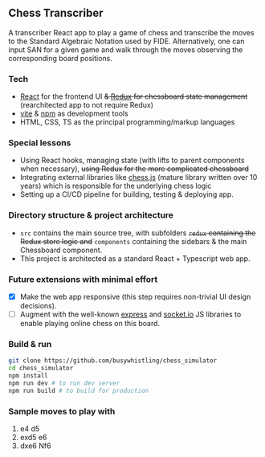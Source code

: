 ## Chess Transcriber

A transcriber React app to play a game of chess and transcribe the moves to the Standard Algebraic Notation used by FIDE. Alternatively, one can input SAN for a given game and walk through the moves observing the corresponding board positions.

### Tech

-   [React](https://reactjs.org/) for the frontend UI ~~& [Redux](https://redux.js.org/) for chessboard state management~~ (rearchitected app to not require Redux)
-   [vite](https://vitejs.dev/) & [npm](https://www.npmjs.com/) as development tools
-   HTML, CSS, TS as the principal programming/markup languages

### Special lessons

-   Using React hooks, managing state (with lifts to parent components when necessary), ~~using Redux for the more complicated chessboard~~
-   Integrating external libraries like [chess.js](https://github.com/jhlywa/chess.js) (mature library written over 10 years) which is responsible for the underlying chess logic
-   Setting up a CI/CD pipeline for building, testing & deploying app.

### Directory structure & project architecture

-   `src` contains the main source tree, with subfolders ~~`redux` containing the Redux store logic and~~ `components` containing the sidebars & the main Chessboard component.
-   This project is architected as a standard React + Typescript web app.

### Future extensions with minimal effort

-   [x] Make the web app responsive (this step requires non-trivial UI design decisions).
-   [ ] Augment with the well-known [express](https://expressjs.com/) and [socket.io](https://socket.io/) JS libraries to enable playing online chess on this board.

### Build & run

```bash
git clone https://github.com/busywhistling/chess_simulator
cd chess_simulator
npm install
npm run dev # to run dev server
npm run build # to build for production
```

### Sample moves to play with

1. e4 d5
2. exd5 e6
3. dxe6 Nf6
